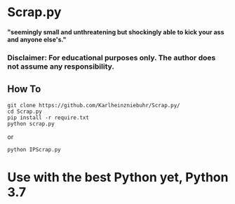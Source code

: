 # Scrap.py
#### "seemingly small and unthreatening but shockingly able to kick your ass and anyone else's."

### Disclaimer: For educational purposes only. The author does not assume any responsibility.

## How To
```
git clone https://github.com/Karlheinzniebuhr/Scrap.py/
cd Scrap.py  
pip install -r require.txt  
python scrap.py
```
or 
```
python IPScrap.py
```
# Use with the best Python yet, Python 3.7
